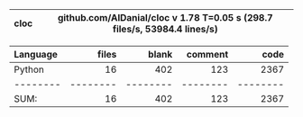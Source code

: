 cloc|github.com/AlDanial/cloc v 1.78  T=0.05 s (298.7 files/s, 53984.4 lines/s)
--- | ---

Language|files|blank|comment|code
:-------|-------:|-------:|-------:|-------:
Python|16|402|123|2367
--------|--------|--------|--------|--------
SUM:|16|402|123|2367
